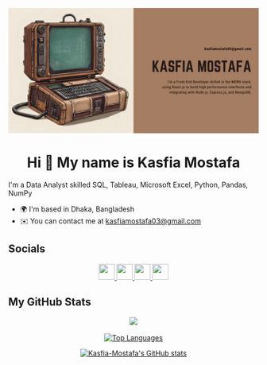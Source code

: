 <img src='/km.jpg'></img>

<h1 align="center">
Hi 👋 My name is Kasfia Mostafa
</h1>

I'm a Data Analyst skilled SQL, Tableau, Microsoft Excel, Python, Pandas, NumPy

- 🌍 I'm based in Dhaka, Bangladesh
- ✉️ You can contact me at [kasfiamostafa03@gmail.com](mailto:kasfiamostafa03@gmail.com)


## Socials

<p align="center"> <a href="https://www.facebook.com/KasfiaSworna/" target="_blank" rel="noreferrer"> <picture> <source media="(prefers-color-scheme: dark)" srcset="https://raw.githubusercontent.com/danielcranney/readme-generator/main/public/icons/socials/facebook-dark.svg" /> <source media="(prefers-color-scheme: light)" srcset="https://raw.githubusercontent.com/danielcranney/readme-generator/main/public/icons/socials/facebook.svg" /> <img src="https://raw.githubusercontent.com/danielcranney/readme-generator/main/public/icons/socials/facebook.svg" width="32" height="32" /> </picture> </a> <a href="https://www.github.com/Kasfia-Mostafa" target="_blank" rel="noreferrer"> <picture> <source media="(prefers-color-scheme: dark)" srcset="https://raw.githubusercontent.com/danielcranney/readme-generator/main/public/icons/socials/github-dark.svg" /> <source media="(prefers-color-scheme: light)" srcset="https://raw.githubusercontent.com/danielcranney/readme-generator/main/public/icons/socials/github.svg" /> <img src="https://raw.githubusercontent.com/danielcranney/readme-generator/main/public/icons/socials/github.svg" width="32" height="32" /> </picture> </a> <a href="https://www.linkedin.com/in/kasfia-mostafa-95825a2a4/" target="_blank" rel="noreferrer"> <picture> <source media="(prefers-color-scheme: dark)" srcset="https://raw.githubusercontent.com/danielcranney/readme-generator/main/public/icons/socials/linkedin-dark.svg" /> <source media="(prefers-color-scheme: light)" srcset="https://raw.githubusercontent.com/danielcranney/readme-generator/main/public/icons/socials/linkedin.svg" /> <img src="https://raw.githubusercontent.com/danielcranney/readme-generator/main/public/icons/socials/linkedin.svg" width="32" height="32" /> </picture> </a> <a href="https://www.x.com/Kasfia_Mostafa" target="_blank" rel="noreferrer"> <picture> <source media="(prefers-color-scheme: dark)" srcset="https://raw.githubusercontent.com/danielcranney/readme-generator/main/public/icons/socials/twitter-dark.svg" /> <source media="(prefers-color-scheme: light)" srcset="https://raw.githubusercontent.com/danielcranney/readme-generator/main/public/icons/socials/twitter.svg" /> <img src="https://raw.githubusercontent.com/danielcranney/readme-generator/main/public/icons/socials/twitter.svg" width="32" height="32" /> </picture> </a></p>

## My GitHub Stats

<div align="center">
<a href="http://www.github.com/Kasfia-Mostafa"><img src="https://github-readme-streak-stats.herokuapp.com/?user=Kasfia-Mostafa&stroke=ffffff&background=000000&ring=f97316&fire=f97316&currStreakNum=ffffff&currStreakLabel=f97316&sideNums=ffffff&sideLabels=ffffff&dates=ffffff&hide_border=true" /></a>

<a href="https://github.com/Kasfia-Mostafa" align="left"><img src="https://github-readme-stats.vercel.app/api/top-langs/?username=Kasfia-Mostafa&langs_count=10&title_color=f97316&text_color=ffffff&icon_color=facc15&bg_color=000000&hide_border=true&locale=en&custom_title=Top%20%Languages" alt="Top Languages" /></a>

<a href="http://www.github.com/Kasfia-Mostafa"><img src="https://github-readme-stats.vercel.app/api?username=Kasfia-Mostafa&show_icons=true&hide=prs,issues,&count_private=true&title_color=f97316&text_color=ffffff&icon_color=facc15&bg_color=000000&hide_border=true&show_icons=true" alt="Kasfia-Mostafa's GitHub stats" /></a>

</div>


